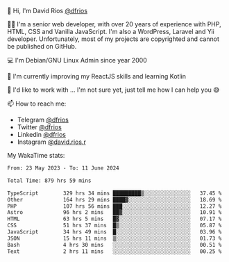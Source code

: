 👋 Hi, I'm David Rios [@dfrios](https://github.com/dfrios)

👨‍💻 I'm a senior web developer, with over 20 years of experience with PHP, HTML, CSS and Vanilla JavaScript. I'm also a WordPress, Laravel and Yii developer. Unfortunately, most of my projects are copyrighted and cannot be published on GitHub.

💻 I'm Debian/GNU Linux Admin since year 2000

🌱 I'm currently improving my ReactJS skills and learning Kotlin

💞️ I'd like to work with ... I'm not sure yet, just tell me how I can help you 😅


📫 How to reach me:
* Telegram [@dfrios](https://t.me/dfrios)
* Twitter [@dfrios](https://twitter.com/dfrios)
* Linkedin [@dfrios](https://linkedin.com/in/dfrios)
* Instagram [@david.rios.r](https://instagram.com/david.rios.r)



My WakaTime stats:
<!--START_SECTION:waka-->

```txt
From: 23 May 2023 - To: 11 June 2024

Total Time: 879 hrs 59 mins

TypeScript        329 hrs 34 mins █████████▒░░░░░░░░░░░░░░░   37.45 %
Other             164 hrs 29 mins ████▓░░░░░░░░░░░░░░░░░░░░   18.69 %
PHP               107 hrs 56 mins ███░░░░░░░░░░░░░░░░░░░░░░   12.27 %
Astro             96 hrs 2 mins   ██▓░░░░░░░░░░░░░░░░░░░░░░   10.91 %
HTML              63 hrs 5 mins   █▓░░░░░░░░░░░░░░░░░░░░░░░   07.17 %
CSS               51 hrs 37 mins  █▒░░░░░░░░░░░░░░░░░░░░░░░   05.87 %
JavaScript        34 hrs 49 mins  █░░░░░░░░░░░░░░░░░░░░░░░░   03.96 %
JSON              15 hrs 11 mins  ▒░░░░░░░░░░░░░░░░░░░░░░░░   01.73 %
Bash              4 hrs 30 mins   ░░░░░░░░░░░░░░░░░░░░░░░░░   00.51 %
Text              2 hrs 11 mins   ░░░░░░░░░░░░░░░░░░░░░░░░░   00.25 %
```

<!--END_SECTION:waka-->
